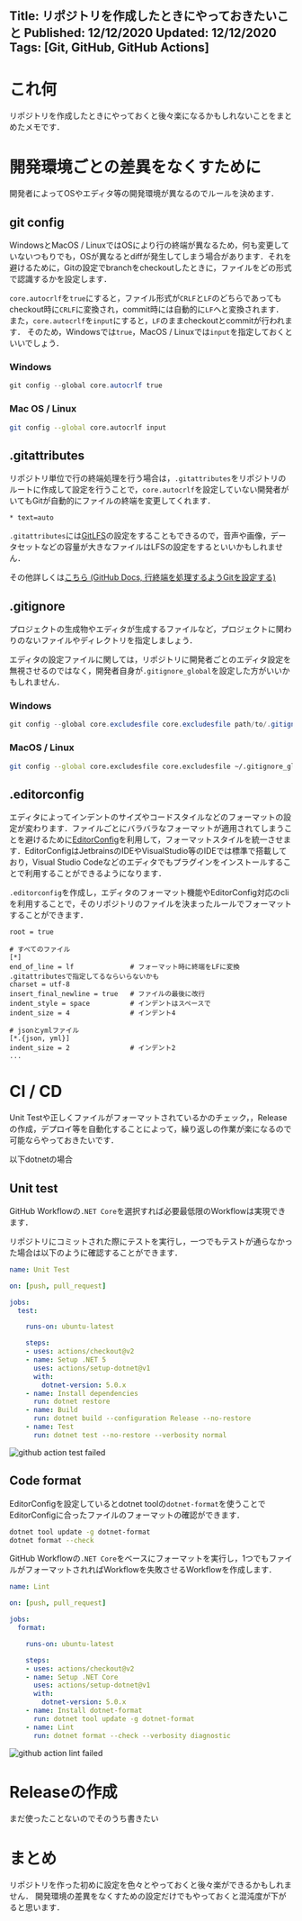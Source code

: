 Title: リポジトリを作成したときにやっておきたいこと
Published: 12/12/2020
Updated: 12/12/2020
Tags: [Git, GitHub, GitHub Actions] 
---

# これ何

リポジトリを作成したときにやっておくと後々楽になるかもしれないことをまとめたメモです．

# 開発環境ごとの差異をなくすために

開発者によってOSやエディタ等の開発環境が異なるのでルールを決めます．

## git config

WindowsとMacOS / LinuxではOSにより行の終端が異なるため，何も変更していないつもりでも，OSが異なるとdiffが発生してしまう場合があります．それを避けるために，Gitの設定でbranchをcheckoutしたときに，ファイルをどの形式で認識するかを設定します．

`core.autocrlf`を`true`にすると，ファイル形式が`CRLF`と`LF`のどちらであってもcheckout時に`CRLF`に変換され，commit時には自動的に`LF`へと変換されます．
また，`core.autocrlf`を`input`にすると，`LF`のままcheckoutとcommitが行われます．
そのため，Windowsでは`true`，MacOS / Linuxでは`input`を指定しておくといいでしょう．

### Windows

```powershell
git config --global core.autocrlf true
```

### Mac OS / Linux

```sh
git config --global core.autocrlf input
```

## .gitattributes

リポジトリ単位で行の終端処理を行う場合は，`.gitattributes`をリポジトリのルートに作成して設定を行うことで，`core.autocrlf`を設定していない開発者がいてもGitが自動的にファイルの終端を変更してくれます．

```
* text=auto
```

`.gitattributes`には[GitLFS](https://git-lfs.github.com/)の設定をすることもできるので，音声や画像，データセットなどの容量が大きなファイルはLFSの設定をするといいかもしれません．

その他詳しくは[こちら (GitHub Docs, 行終端を処理するようGitを設定する)](https://docs.github.com/ja/free-pro-team@latest/github/using-git/configuring-git-to-handle-line-endings)


## .gitignore

プロジェクトの生成物やエディタが生成するファイルなど，プロジェクトに関わりのないファイルやディレクトリを指定しましょう．

エディタの設定ファイルに関しては，リポジトリに開発者ごとのエディタ設定を無視させるのではなく，開発者自身が`.gitignore_global`を設定した方がいいかもしれません．

### Windows

```powershell
git config --global core.excludesfile core.excludesfile path/to/.gitignore_global
```

### MacOS / Linux

```sh
git config --global core.excludesfile core.excludesfile ~/.gitignore_global
```

## .editorconfig

エディタによってインデントのサイズやコードスタイルなどのフォーマットの設定が変わります．ファイルごとにバラバラなフォーマットが適用されてしまうことを避けるために[EditorConfig](https://editorconfig.org/)を利用して，フォーマットスタイルを統一させます．EditorConfigはJetbrainsのIDEやVisualStudio等のIDEでは標準で搭載しており，Visual Studio Codeなどのエディタでもプラグインをインストールすることで利用することができるようになります．

`.editorconfig`を作成し，エディタのフォーマット機能やEditorConfig対応のcliを利用することで，そのリポジトリのファイルを決まったルールでフォーマットすることができます．

```
root = true

# すべてのファイル
[*]
end_of_line = lf              # フォーマット時に終端をLFに変換 .gitattributesで指定してるならいらないかも
charset = utf-8
insert_final_newline = true   # ファイルの最後に改行
indent_style = space          # インデントはスペースで
indent_size = 4               # インデント4

# jsonとymlファイル
[*.{json, yml}]
indent_size = 2               # インデント2
...
```

# CI / CD

Unit Testや正しくファイルがフォーマットされているかのチェック，，Releaseの作成，デプロイ等を自動化することによって，繰り返しの作業が楽になるので可能ならやっておきたいです．

以下dotnetの場合

## Unit test

GitHub Workflowの`.NET Core`を選択すれば必要最低限のWorkflowは実現できます．

リポジトリにコミットされた際にテストを実行し，一つでもテストが通らなかった場合は以下のように確認することができます．

```yml
name: Unit Test

on: [push, pull_request]

jobs:
  test:

    runs-on: ubuntu-latest

    steps:
    - uses: actions/checkout@v2
    - name: Setup .NET 5
      uses: actions/setup-dotnet@v1
      with:
        dotnet-version: 5.0.x
    - name: Install dependencies
      run: dotnet restore
    - name: Build
      run: dotnet build --configuration Release --no-restore
    - name: Test
      run: dotnet test --no-restore --verbosity normal
```

![github action test failed](assets/images/gha_test_fail.webp)

## Code format

EditorConfigを設定しているとdotnet toolの`dotnet-format`を使うことでEditorConfigに合ったファイルのフォーマットの確認ができます．

```sh
dotnet tool update -g dotnet-format
dotnet format --check
```

GitHub Workflowの`.NET Core`をベースにフォーマットを実行し，1つでもファイルがフォーマットされればWorkflowを失敗させるWorkflowを作成します．

```yml
name: Lint

on: [push, pull_request]

jobs:
  format:

    runs-on: ubuntu-latest

    steps:
    - uses: actions/checkout@v2
    - name: Setup .NET Core
      uses: actions/setup-dotnet@v1
      with:
        dotnet-version: 5.0.x
    - name: Install dotnet-format
      run: dotnet tool update -g dotnet-format
    - name: Lint
      run: dotnet format --check --verbosity diagnostic
```

![github action lint failed](assets/images/gha_lint_fail.webp)

# Releaseの作成

まだ使ったことないのでそのうち書きたい

# まとめ

リポジトリを作った初めに設定を色々とやっておくと後々楽ができるかもしれません．
開発環境の差異をなくすための設定だけでもやっておくと混沌度が下がると思います．
